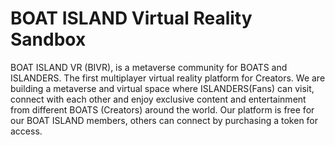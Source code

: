 # BOAT ISLAND Virtual Reality Sandbox
BOAT ISLAND VR (BIVR), is a metaverse community for BOATS and ISLANDERS. The first multiplayer
          virtual reality platform for Creators.
          We are building a metaverse and virtual space where ISLANDERS(Fans) can visit, connect with each other and enjoy
          exclusive content and entertainment from different BOATS (Creators) around the world.
          Our platform is free for our BOAT ISLAND members, others can connect by purchasing a token for access. 
